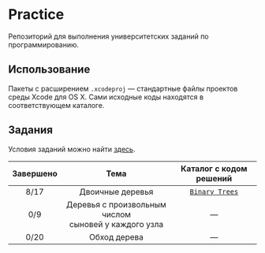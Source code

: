 # Practice
Репозиторий для выполнения университетских заданий по программированию.

## Использование

Пакеты с расширением `.xcodeproj` — стандартные файлы проектов среды Xcode для OS X. Сами исходные коды находятся в соответствующем каталоге. 

## Задания

Условия заданий можно найти [здесь](http://www.math.spbu.ru/user/dlebedin/).

| Завершено | Тема | Каталог с кодом решений |
| :-------: | :--: | :---------------------: |
| 8/17 | Двоичные деревья | [`Binary Trees`](https://github.com/broadwaylamb/Practice/tree/btrees/Binary%20Trees) |
| 0/9  | Деревья с произвольным числом <br>сыновей у каждого узла | — |
| 0/20 | Обход дерева | — |

